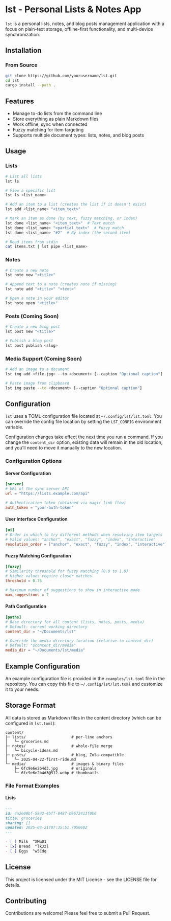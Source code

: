 # lst - Personal Lists & Notes App

`lst` is a personal lists, notes, and blog posts management application with a focus on plain-text storage, offline-first functionality, and multi-device synchronization.

## Installation

### From Source

```bash
git clone https://github.com/yourusername/lst.git
cd lst
cargo install --path .
```

## Features

- Manage to-do lists from the command line
- Store everything as plain Markdown files
- Work offline, sync when connected
- Fuzzy matching for item targeting
- Supports multiple document types: lists, notes, and blog posts

## Usage

### Lists

```bash
# List all lists
lst ls

# View a specific list
lst ls <list_name>

# Add an item to a list (creates the list if it doesn't exist)
lst add <list_name> "<item_text>"

# Mark an item as done (by text, fuzzy matching, or index)
lst done <list_name> "<item_text>"  # Text match
lst done <list_name> "<partial_text>"  # Fuzzy match
lst done <list_name> "#2"  # By index (the second item)

# Read items from stdin
cat items.txt | lst pipe <list_name>
```

### Notes

```bash
# Create a new note
lst note new "<title>"

# Append text to a note (creates note if missing)
lst note add "<title>" "<text>"

# Open a note in your editor
lst note open "<title>"
```
  
### Posts (Coming Soon)
```bash
# Create a new blog post
lst post new "<title>"

# Publish a blog post
lst post publish <slug>
```

### Media Support (Coming Soon)

```bash
# Add an image to a document
lst img add <file.jpg> --to <document> [--caption "Optional caption"]

# Paste image from clipboard
lst img paste --to <document> [--caption "Optional caption"]
```

## Configuration

`lst` uses a TOML configuration file located at `~/.config/lst/lst.toml`. You can override the config file location by setting the `LST_CONFIG` environment variable.

Configuration changes take effect the next time you run a command. If you change the `content_dir` option, existing data will remain in the old location, and you'll need to move it manually to the new location.

### Configuration Options

#### Server Configuration

```toml
[server]
# URL of the sync server API
url = "https://lists.example.com/api"

# Authentication token (obtained via magic link flow)
auth_token = "your-auth-token"
```

#### User Interface Configuration

```toml
[ui]
# Order in which to try different methods when resolving item targets
# Valid values: "anchor", "exact", "fuzzy", "index", "interactive"
resolution_order = ["anchor", "exact", "fuzzy", "index", "interactive"]
```

#### Fuzzy Matching Configuration

```toml
[fuzzy]
# Similarity threshold for fuzzy matching (0.0 to 1.0)
# Higher values require closer matches
threshold = 0.75

# Maximum number of suggestions to show in interactive mode
max_suggestions = 7
```

#### Path Configuration

```toml
[paths]
# Base directory for all content (lists, notes, posts, media)
# Default: current working directory
content_dir = "~/Documents/lst"

# Override the media directory location (relative to content_dir)
# Default: "$content_dir/media"
media_dir = "~/Documents/lst/media"
```

## Example Configuration

An example configuration file is provided in the `examples/lst.toml` file in the repository. You can copy this file to `~/.config/lst/lst.toml` and customize it to your needs.

## Storage Format

All data is stored as Markdown files in the content directory (which can be configured in `lst.toml`):

```
content/
├─ lists/                    # per-line anchors
│   └─ groceries.md
├─ notes/                    # whole-file merge
│   └─ bicycle-ideas.md
├─ posts/                    # blog, Zola-compatible
│   └─ 2025-04-22-first-ride.md
└─ media/                    # images & binary files
    ├─ 6fc9e6e2b4d3.jpg      # originals
    └─ 6fc9e6e2b4d3@512.webp # thumbnails
```

### File Format Examples

#### Lists

```markdown
---
id: 4a2e00bf-5842-4bff-8487-b9672413f0b6
title: groceries
sharing: []
updated: 2025-04-21T07:35:51.705060Z
---

- [ ] Milk  ^XMuD1
- [x] Bread  ^lkJzl
- [ ] Eggs  ^w5Cdq
```

## License

This project is licensed under the MIT License - see the LICENSE file for details.

## Contributing

Contributions are welcome! Please feel free to submit a Pull Request.